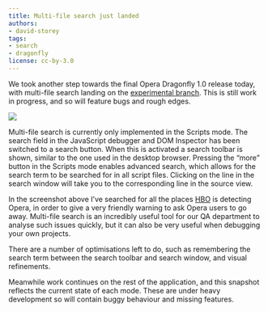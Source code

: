 ```yaml
---
title: Multi-file search just landed
authors:
- david-storey
tags:
- search
- dragonfly
license: cc-by-3.0
---
```


<p>We took another step towards the final Opera Dragonfly 1.0 release today, with multi-file search landing on the <a href="http://my.opera.com/dragonfly/blog/getting-opera-dragonfly-ready-for-opera-11/#enable">experimental branch</a>. This is still work in progress, and so will feature bugs and rough edges.</p>

<img src="{{ page.id }}/mult-file-search.png" />

<p>Multi-file search is currently only implemented in the Scripts mode. The search field in the JavaScript debugger and DOM Inspector has been switched to a search button. When this is activated a search toolbar is shown, similar to the one used in the desktop browser. Pressing the <q>more</q> button in the Scripts mode enables advanced search, which allows for the search term to be searched for in all script files. Clicking on the line in the search window will take you to the corresponding line in the source view.</p>

<p>In the screenshot above I’ve searched for all the places <a href="http://www.hbo.com">HBO</a> is detecting Opera, in order to give a very friendly warning to ask Opera users to go away. Multi-file search is an incredibly useful tool for our QA department to analyse such issues quickly, but it can also be very useful when debugging your own projects.</p>

<p>There are a number of optimisations left to do, such as remembering the search term between the search toolbar and search window, and visual refinements.</p>

<p>Meanwhile work continues on the rest of the application, and this snapshot reflects the current state of each mode. These are under heavy development so will contain buggy behaviour and missing features.</p>


